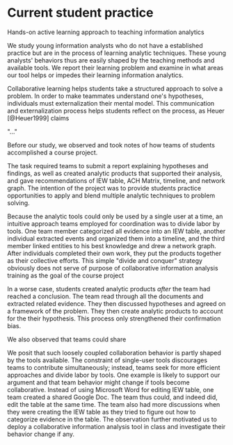 # Current student practice 

Hands-on active learning approach to teaching information analytics

We study young information analysts who do not have a established practice but are in the process of learning analytic techniques. These young analysts' behaviors thus are easily shaped by the teaching methods and available tools. We report their learning problem and examine in what areas our tool helps or impedes their learning information analytics.

Collaborative learning helps students take a structured approach to solve a problem. In order to make teammates understand one's hypotheses, individuals must externalization their mental model. This communication and externalization process helps students reflect on the process, as Heuer [@Heuer1999] claims

"..."



Before our study, we observed and took notes of how teams of students accomplished a course project. 

The task required teams to submit a report explaining hypotheses and findings, as well as created analytic products that supported their analysis, and gave recommendations of IEW table, ACH Matrix, timeline, and network graph. The intention of the project was to provide students practice opportunities to apply and blend multiple analytic techniques to problem solving.

Because the analytic tools could only be used by a single user at a time, an intuitive approach teams employed for coordination was to divide labor by tools. One team member categorized all evidence into an IEW table, another individual extracted events and organized them into a timeline, and the third member linked entities to his best knowledge and drew a network graph. After individuals completed their own work, they put the products together as their collective efforts. This simple "divide and conquer" strategy obviously does not serve of purpose of collaborative information analysis training as the goal of the course project 

In a worse case, students created analytic products *after* the team had reached a conclusion. The team read through all the documents and extracted related evidence. They then discussed hypotheses and agreed on a framework of the problem. They then create analytic products to account for the their hypothesis. This process only strengthened their confirmation bias. 

We also observed that teams could share 

We posit that such loosely coupled collaboration behavior is partly shaped by the tools available. The constraint of single-user tools discourages teams to contribute simultaneously; instead, teams seek for more efficient approaches and divide labor by tools. One example is likely to support our argument and that team behavior might change if tools become collaborative. Instead of using Microsoft Word for editing IEW table, one team created a shared Google Doc. The team thus could, and indeed did, edit the table at the same time. The team also had more discussions when they were creating the IEW table as they tried to figure out how to categorize evidence in the table. The observation further motivated us to deploy a collaborative information analysis tool in class and investigate their behavior change if any.